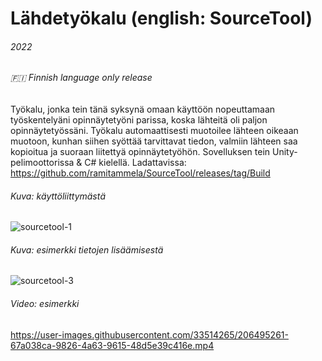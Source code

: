 #  Lähdetyökalu   (english: SourceTool)

###### 2022
###### 🇫🇮 Finnish language only release

Työkalu, jonka tein tänä syksynä omaan käyttöön nopeuttamaan työskentelyäni opinnäytetyöni parissa, koska lähteitä oli paljon opinnäytetyössäni. Työkalu automaattisesti muotoilee lähteen oikeaan muotoon, kunhan siihen syöttää tarvittavat tiedon, valmiin lähteen saa kopioitua ja suoraan liitettyä opinnäytetyöhön. Sovelluksen tein Unity-pelimoottorissa & C# kielellä.
Ladattavissa: https://github.com/ramitammela/SourceTool/releases/tag/Build


###### Kuva: käyttöliittymästä
![sourcetool-1](https://user-images.githubusercontent.com/33514265/206471362-b33c1471-bedf-4c34-9ed2-899535b7f60f.png)

###### Kuva: esimerkki tietojen lisäämisestä
![sourcetool-3](https://user-images.githubusercontent.com/33514265/206550661-55d4f7a8-8de5-4855-8520-ca8f7b7f9918.png)

###### Video: esimerkki
https://user-images.githubusercontent.com/33514265/206495261-67a038ca-9826-4a63-9615-48d5e39c416e.mp4

